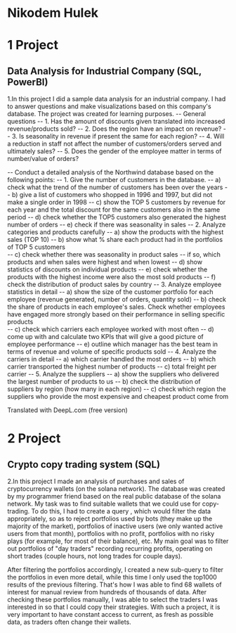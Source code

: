 # **Nikodem Hulek** 

# 1 Project
## Data Analysis for Industrial Company (SQL, PowerBI)
1.In this project I did a sample data analysis for an industrial company. I had to answer questions and make visualizations based on this company's database. The project was created for learning purposes.
-- General questions
-- 1. Has the amount of discounts given translated into increased revenue/products sold?
-- 2. Does the region have an impact on revenue?
-- 3. Is seasonality in revenue if present the same for each region?
-- 4. Will a reduction in staff not affect the number of customers/orders served and ultimately sales?
-- 5. Does the gender of the employee matter in terms of number/value of orders?

-- Conduct a detailed analysis of the Northwind database based on the following points:
-- 1. Give the number of customers in the database. 
-- a) check what the trend of the number of customers has been over the years
-- b) give a list of customers who shopped in 1996 and 1997, but did not make a single order in 1998
-- c) show the TOP 5 customers by revenue for each year and the total discount for the same customers also in the same period
-- d) check whether the TOP5 customers also generated the highest number of orders
-- e) check if there was seasonality in sales
-- 2. Analyze categories and products carefully
-- a) show the products with the highest sales (TOP 10)
-- b) show what % share each product had in the portfolios of TOP 5 customers												
-- c) check whether there was seasonality in product sales -- if so, which products and when sales were highest and when lowest
-- d) show statistics of discounts on individual products
-- e) check whether the products with the highest income were also the most sold products
-- f) check the distribution of product sales by country
-- 3. Analyze employee statistics in detail
-- a) show the size of the customer portfolio for each employee (revenue generated, number of orders, quantity sold)
-- b) check the share of products in each employee's sales. Check whether employees have engaged more strongly based on their performance in selling specific products		
-- c) check which carriers each employee worked with most often
-- d) come up with and calculate two KPIs that will give a good picture of employee performance
-- e) outline which manager has the best team in terms of revenue and volume of specific products sold
-- 4. Analyze the carriers in detail
-- a) which carrier handled the most orders
-- b) which carrier transported the highest number of products
-- c) total freight per carrier
-- 5. Analyze the suppliers
-- a) show the suppliers who delivered the largest number of products to us
-- b) check the distribution of suppliers by region (how many in each region)
-- c) check which region the suppliers who provide the most expensive and cheapest product come from

Translated with DeepL.com (free version)
# 2 Project
## Crypto copy trading system (SQL)
2.In this project I made an analysis of purchases and sales of cryptocurrency wallets (on the solana network). The database was created by my programmer friend based on the real public database of the solana network. My task was to find suitable wallets that we could use for copy-trading. To do this, I had to create a query , which would filter the data appropriately, so as to reject portfolios used by bots (they make up the majority of the market), portfolios of inactive users (we only wanted active users from that month), portfolios with no profit, portfolios with no risky plays (for example, for most of their balance), etc. My main goal was to filter out portfolios of "day traders" recording recurring profits, operating on short trades (couple hours, not long trades for couple days).

After filtering the portfolios accordingly, I created a new sub-query to filter the portfolios in even more detail, while this time I only used the top1000 results of the previous filtering. 
That's how I was able to find 68 wallets of interest for manual review from hundreds of thousands of data. After checking these portfolios manually, I was able to select the traders I was interested in so that I could copy their strategies. 
With such a project, it is very important to have constant access to current, as fresh as possible data, as traders often change their wallets.
